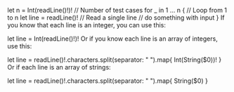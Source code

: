 let n = Int(readLine()!)! // Number of test cases
for _ in 1 ... n { // Loop from 1 to n
    let line = readLine()! // Read a single line
    // do something with input
}
If you know that each line is an integer, you can use this:

let line = Int(readLine()!)!
Or if you know each line is an array of integers, use this:

let line = readLine()!.characters.split(separator: " ").map{ Int(String($0))! }
Or if each line is an array of strings:

let line = readLine()!.characters.split(separator: " ").map{ String($0) }
